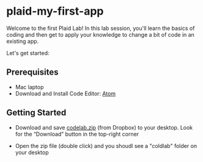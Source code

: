 # plaid-my-first-app

Welcome to the first Plaid Lab!
In this lab session, you'll learn the basics of coding and then get to apply your knowledge to change a bit of code in an existing app.

Let's get started:



## Prerequisites
- Mac laptop
- Download and Install Code Editor: [Atom](https://atom.io/)

## Getting Started
- Download and save [codelab.zip](https://www.dropbox.com/s/pvc074u9g1ybcxk/codelab2.zip?dl=0) (from Dropbox) to your desktop. 
Look for the “Download” button in the top-right corner

- Open the zip file (double click) and you shoudl see a "coldlab" folder on your desktop

